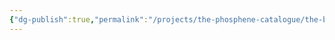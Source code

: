 ```yaml
---
{"dg-publish":true,"permalink":"/projects/the-phosphene-catalogue/the-bell-room/","hide":true,"tags":["tpc-location"],"noteIcon":""}
---
```


